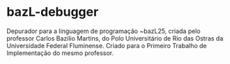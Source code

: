 # bazL-debugger
Depurador para a linguagem de programação ~bazL25, criada pelo professor Carlos Bazilio Martins, do Polo Universitário de Rio das Ostras da Universidade Federal Fluminense.
Criado para o Primeiro Trabalho de Implementação do mesmo professor.
